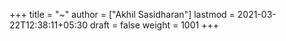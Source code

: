 +++
title = "~"
author = ["Akhil Sasidharan"]
lastmod = 2021-03-22T12:38:11+05:30
draft = false
weight = 1001
+++
